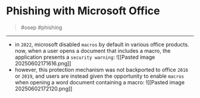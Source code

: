 # Phishing with Microsoft Office
 > #osep #phishing

 ----------
- in `2022`, microsoft disabled `macros` by default in various office products. now, when a user opens a document that includes a macro, the application presents a `security warning`:
![[Pasted image 20250602171616.png]]
- however, this protection mechanism was not backported to office `2016` or `2019`, and users are instead given the opportunity to enable `macros` when opening a word document containing a macro:
![[Pasted image 20250602172120.png]]
